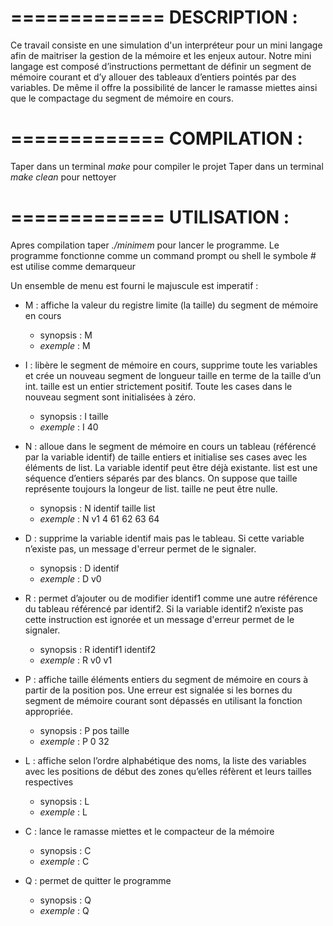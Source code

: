 =============
DESCRIPTION :
=============

Ce travail consiste en une simulation d'un interpréteur pour un mini langage afin de maitriser la gestion de la
mémoire et les enjeux autour. Notre mini langage est composé d’instructions permettant de définir un
segment de mémoire courant et d’y allouer des tableaux d’entiers pointés par des variables. De même il
offre la possibilité de lancer le ramasse miettes ainsi que le compactage du segment de mémoire en cours.

=============
COMPILATION :
=============

Taper dans un terminal _make_ pour compiler le projet
Taper dans un terminal _make clean_ pour nettoyer

=============
UTILISATION :
=============

Apres compilation taper _./minimem_ pour lancer le programme.
Le programme fonctionne comme un command prompt ou shell le symbole _#_ est utilise comme demarqueur

Un ensemble de menu est fourni le majuscule est imperatif : 

* M : affiche la valeur du registre limite (la taille) du segment de mémoire en cours
    * synopsis : M
    * _exemple_ : M

* I : libère le segment de mémoire en cours, supprime toute les variables et crée un nouveau segment de longueur taille en
	  terme de la taille d’un int. taille est un entier strictement positif. Toute les cases dans le nouveau segment sont
	  initialisées à zéro.
    * synopsis : I taille
    * _exemple_ : I 40
	  
* N : alloue dans le segment de mémoire en cours un tableau (référencé par la variable identif) de taille entiers et initialise
	  ses cases avec les éléments de list. La variable identif peut être déjà existante. list est une séquence d’entiers séparés
	  par des blancs. On suppose que taille représente toujours la longeur de list. taille ne peut être nulle.
    * synopsis : N identif taille list
    * _exemple_ : N v1 4 61 62 63 64
	  
* D : supprime la variable identif mais pas le tableau. Si cette variable n’existe pas, un message d'erreur permet de le signaler.
    * synopsis : D identif
    * _exemple_ : D v0
	  
* R : permet d’ajouter ou de modifier identif1 comme une autre référence du tableau référencé par identif2. Si la variable identif2
	  n’existe pas cette instruction est ignorée et un message d'erreur permet de le signaler.
    * synopsis : R identif1 identif2
    * _exemple_ : R v0 v1
	  
* P : affiche taille éléments entiers du segment de mémoire en cours à partir de la position pos. Une erreur est signalée si les bornes
	  du segment de mémoire courant sont dépassés en utilisant la fonction appropriée.
    * synopsis : P pos taille
    * _exemple_ : P 0 32
	  
* L : affiche selon l’ordre alphabétique des noms, la liste des variables avec les positions de début des zones qu’elles réfèrent et leurs
	  tailles respectives 
    * synopsis : L
    * _exemple_ : L
	 
* C : lance le ramasse miettes et le compacteur de la mémoire
    * synopsis : C
    * _exemple_ : C

* Q : permet de quitter le programme
    * synopsis : Q
    * _exemple_ : Q
	  

